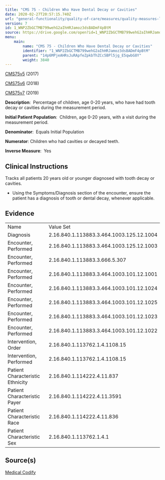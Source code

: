 ```yaml
---
title: "CMS 75 - Children Who Have Dental Decay or Cavities"
date: 2020-02-27T20:57:15.740Z
url: "general-functionality/quality-of-care/measures/quality-measures-list/cms-75-children-who-have-dental-decay-or-cavities.html"
version: 7
id: 1_WNP2ZbGCTMB799wehG2aIhHRJamoz3dsBADmF4pBtM
source: https://drive.google.com/open?id=1_WNP2ZbGCTMB799wehG2aIhHRJamoz3dsBADmF4pBtM
menu:
    main:
        name: "CMS 75 - Children Who Have Dental Decay or Cavities"
        identifier: "1_WNP2ZbGCTMB799wehG2aIhHRJamoz3dsBADmF4pBtM"
        parent: "14p6MPjeAHRsJuRApfeZpkbThZCc5BPl5jg_E5qwbG8Y"
        weight: 3840
---
```

[CMS75v5](https://medicalcodify.com/eh/webchart.cgi?f=layoutnouser&func&module&tabmodule&name=RXDBmain&searchterm=CMS75&showresult=CMS75v5&showresulttype=Measure) (2017)

[CMS75v6](https://medicalcodify.com/eh/webchart.cgi?f=layoutnouser&func&module&tabmodule&name=RXDBmain&searchterm=CMS75&showresult=CMS75v6&showresulttype=Measure) (2018)

[CMS75v7](https://medicalcodify.com/eh/webchart.cgi?f=layoutnouser&func&module&tabmodule&name=RXDBmain&searchterm=CMS75&showresult=CMS75v7&showresulttype=Measure) (2019)



**Description**:  Percentage of children, age 0-20 years, who have had tooth decay or cavities during the measurement period.

**Initial Patient Population**:  Children, age 0-20 years, with a visit during the measurement period.

**Denominator**:  Equals Initial Population

**Numerator**: Children who had cavities or decayed teeth.

**Inverse Measure**:  Yes

## Clinical Instructions

Tracks all patients 20 years old or younger diagnosed with tooth decay or cavities. 

* Using the Symptoms/Diagnosis section of the encounter, ensure the patient has a diagnosis of tooth or dental decay, whenever applicable.

## Evidence

<table>
  <tr>
    <td>
Name    </td>
    <td>
Value Set    </td>
  </tr>
  <tr>
    <td>
Diagnosis    </td>
    <td>
2.16.840.1.113883.3.464.1003.125.12.1004    </td>
  </tr>
  <tr>
    <td>
Encounter, Performed    </td>
    <td>
2.16.840.1.113883.3.464.1003.125.12.1003    </td>
  </tr>
  <tr>
    <td>
Encounter, Performed    </td>
    <td>
2.16.840.1.113883.3.666.5.307    </td>
  </tr>
  <tr>
    <td>
Encounter, Performed    </td>
    <td>
2.16.840.1.113883.3.464.1003.101.12.1001    </td>
  </tr>
  <tr>
    <td>
Encounter, Performed    </td>
    <td>
2.16.840.1.113883.3.464.1003.101.12.1024    </td>
  </tr>
  <tr>
    <td>
Encounter, Performed    </td>
    <td>
2.16.840.1.113883.3.464.1003.101.12.1025    </td>
  </tr>
  <tr>
    <td>
Encounter, Performed    </td>
    <td>
2.16.840.1.113883.3.464.1003.101.12.1023    </td>
  </tr>
  <tr>
    <td>
Encounter, Performed    </td>
    <td>
2.16.840.1.113883.3.464.1003.101.12.1022    </td>
  </tr>
  <tr>
    <td>
Intervention, Order    </td>
    <td>
2.16.840.1.113762.1.4.1108.15    </td>
  </tr>
  <tr>
    <td>
Intervention, Performed    </td>
    <td>
2.16.840.1.113762.1.4.1108.15    </td>
  </tr>
  <tr>
    <td>
Patient Characteristic Ethnicity    </td>
    <td>
2.16.840.1.114222.4.11.837    </td>
  </tr>
  <tr>
    <td>
Patient Characteristic Payer    </td>
    <td>
2.16.840.1.114222.4.11.3591    </td>
  </tr>
  <tr>
    <td>
Patient Characteristic Race    </td>
    <td>
2.16.840.1.114222.4.11.836    </td>
  </tr>
  <tr>
    <td>
Patient Characteristic Sex    </td>
    <td>
2.16.840.1.113762.1.4.1    </td>
  </tr>
</table>

## Source(s)

[Medical Codify](https://medicalcodify.com/eh/webchart.cgi?f=layoutnouser&func&name=RXDBmain&module&tabmodule&searchterm=CMS75&Submit=Search&icd9search=1&icd10search=1&icd10pcssearch=1&snomedsearch=1&loincsearch=1&labcorpsearch=1&questsearch=1&rxnormsearch=1&hcpcssearch=1&ndcsearch=1&cvxsearch=1&vissearch=1&vssearch=1&meassearch=1&pcssearch=1&fdbsearch=1&fdbnamesearch=1&fullsearch&flowsheet)

